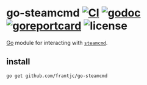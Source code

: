 # go-steamcmd [![CI](https://github.com/frantjc/go-steamcmd/actions/workflows/ci.yml/badge.svg?branch=main&event=push)](https://github.com/frantjc/go-steamcmd/actions) [![godoc](https://pkg.go.dev/badge/github.com/frantjc/go-steamcmd.svg)](https://pkg.go.dev/github.com/frantjc/go-steamcmd) [![goreportcard](https://goreportcard.com/badge/github.com/frantjc/go-steamcmd)](https://goreportcard.com/report/github.com/frantjc/go-steamcmd) ![license](https://shields.io/github/license/frantjc/go-steamcmd)

[Go](https://go.dev) module for interacting with [`steamcmd`](https://developer.valvesoftware.com/wiki/SteamCMD).

## install

```sh
go get github.com/frantjc/go-steamcmd
```

